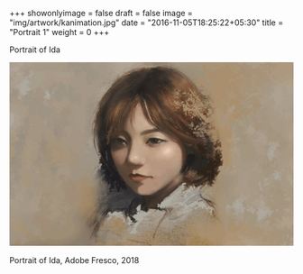 +++
showonlyimage = false
draft = false
image = "img/artwork/kanimation.jpg"
date = "2016-11-05T18:25:22+05:30"
title = "Portrait 1"
weight = 0
+++

Portrait of Ida

<!--more-->

![figure1][1]

Portrait of Ida, Adobe Fresco, 2018


[1]: /img/artwork/kanimation.jpg
